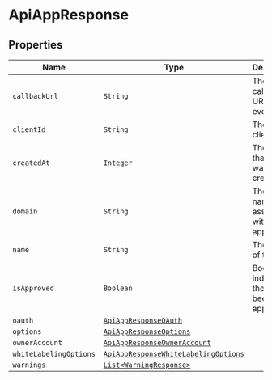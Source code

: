 

# ApiAppResponse



## Properties

Name | Type | Description | Notes
------------ | ------------- | ------------- | -------------
| `callbackUrl` | ```String``` |  The app&#39;s callback URL (for events)  |  |
| `clientId` | ```String``` |  The app&#39;s client ID  |  |
| `createdAt` | ```Integer``` |  The time that the app was created  |  |
| `domain` | ```String``` |  The domain name associated with the app  |  |
| `name` | ```String``` |  The name of the app  |  |
| `isApproved` | ```Boolean``` |  Boolean to indicate if the app has been approved  |  |
| `oauth` | [```ApiAppResponseOAuth```](ApiAppResponseOAuth.md) |    |  |
| `options` | [```ApiAppResponseOptions```](ApiAppResponseOptions.md) |    |  |
| `ownerAccount` | [```ApiAppResponseOwnerAccount```](ApiAppResponseOwnerAccount.md) |    |  |
| `whiteLabelingOptions` | [```ApiAppResponseWhiteLabelingOptions```](ApiAppResponseWhiteLabelingOptions.md) |    |  |
| `warnings` | [```List<WarningResponse>```](WarningResponse.md) |    |  |



